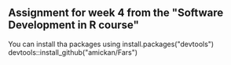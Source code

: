 ## Assignment for week 4 from the "Software Development in R course"

You can install tha packages using
install.packages("devtools")
devtools::install_github("amickan/Fars")

